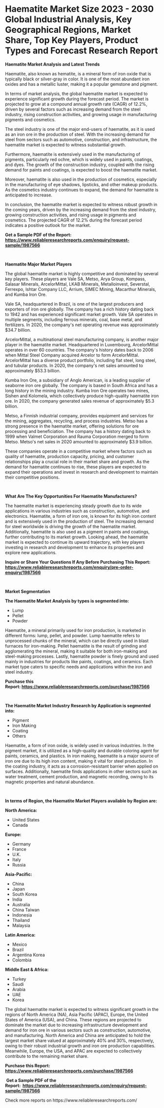 <p><h1>Haematite Market Size 2023 - 2030 Global Industrial Analysis, Key Geographical Regions, Market Share, Top Key Players, Product Types and Forecast Research Report</h1></p><p><strong>Haematite Market Analysis and Latest Trends</strong></p>
<p><p>Haematite, also known as hematite, is a mineral form of iron oxide that is typically black or silver-gray in color. It is one of the most abundant iron oxides and has a metallic luster, making it a popular gemstone and pigment.</p><p>In terms of market analysis, the global haematite market is expected to experience significant growth during the forecast period. The market is projected to grow at a compound annual growth rate (CAGR) of 12.2%, driven by several factors such as increasing demand from the steel industry, rising construction activities, and growing usage in manufacturing pigments and cosmetics.</p><p>The steel industry is one of the major end-users of haematite, as it is used as an iron ore in the production of steel. With the increasing demand for steel from sectors such as automotive, construction, and infrastructure, the haematite market is expected to witness substantial growth.</p><p>Furthermore, haematite is extensively used in the manufacturing of pigments, particularly red ochre, which is widely used in paints, coatings, and dyes. The growth of the construction industry, coupled with the rising demand for paints and coatings, is expected to boost the haematite market.</p><p>Moreover, haematite is also used in the production of cosmetics, especially in the manufacturing of eye shadows, lipsticks, and other makeup products. As the cosmetics industry continues to expand, the demand for haematite is anticipated to increase.</p><p>In conclusion, the haematite market is expected to witness robust growth in the coming years, driven by the increasing demand from the steel industry, growing construction activities, and rising usage in pigments and cosmetics. The projected CAGR of 12.2% during the forecast period indicates a positive outlook for the market.</p></p>
<p><strong>Get a Sample PDF of the Report:&nbsp; <a href="https://www.reliableresearchreports.com/enquiry/request-sample/1987566">https://www.reliableresearchreports.com/enquiry/request-sample/1987566</a></strong></p>
<p>&nbsp;</p>
<p><strong>Haematite Major Market Players</strong></p>
<p><p>The global haematite market is highly competitive and dominated by several key players. These players are Vale SA, Metso, Arya Group, Kompass, Salasar Minerals, ArcelorMittal, LKAB Minerals, Metalloinvest, Severstal, Ferrexpo, Ishtar Company LLC, Arrium, SIMEC Mining, Macarthur Minerals, and Kumba Iron Ore.</p><p>Vale SA, headquartered in Brazil, is one of the largest producers and exporters of iron ore globally. The company has a rich history dating back to 1942 and has experienced significant market growth. Vale SA operates in multiple segments, including ferrous minerals, coal, base metal, and fertilizers. In 2020, the company's net operating revenue was approximately $34.7 billion.</p><p>ArcelorMittal, a multinational steel manufacturing company, is another major player in the haematite market. Headquartered in Luxembourg, ArcelorMittal operates in over 60 countries. The company's history dates back to 2006 when Mittal Steel Company acquired Arcelor to form ArcelorMittal. ArcelorMittal has a diverse product portfolio, including flat steel, long steel, and tubular products. In 2020, the company's net sales amounted to approximately $53.3 billion.</p><p>Kumba Iron Ore, a subsidiary of Anglo American, is a leading supplier of seaborne iron ore globally. The company is based in South Africa and has a long history in the mining industry. Kumba Iron Ore operates two mines, Sishen and Kolomela, which collectively produce high-quality haematite iron ore. In 2020, the company generated sales revenue of approximately $5.3 billion.</p><p>Metso, a Finnish industrial company, provides equipment and services for the mining, aggregates, recycling, and process industries. Metso has a strong presence in the haematite market, offering solutions for ore processing and beneficiation. The company has a history dating back to 1999 when Valmet Corporation and Rauma Corporation merged to form Metso. Metso's net sales in 2020 amounted to approximately $3.9 billion.</p><p>These companies operate in a competitive market where factors such as quality of haematite, production capacity, pricing, and customer relationships play a crucial role in their market share and growth. As the demand for haematite continues to rise, these players are expected to expand their operations and invest in research and development to maintain their competitive positions.</p></p>
<p>&nbsp;</p>
<p><strong>What Are The Key Opportunities For Haematite Manufacturers?</strong></p>
<p><p>The haematite market is experiencing steady growth due to its wide applications in various industries such as construction, automotive, and electronics. Haematite, a form of iron ore, is known for its high iron content and is extensively used in the production of steel. The increasing demand for steel worldwide is driving the growth of the haematite market. Additionally, haematite is also used as a pigment in paints and coatings, further contributing to its market growth. Looking ahead, the haematite market is expected to continue its upward trajectory, with key players investing in research and development to enhance its properties and explore new applications.</p></p>
<p><strong>Inquire or Share Your Questions If Any Before Purchasing This Report: <a href="https://www.reliableresearchreports.com/enquiry/pre-order-enquiry/1987566">https://www.reliableresearchreports.com/enquiry/pre-order-enquiry/1987566</a></strong></p>
<p>&nbsp;</p>
<p><strong>Market Segmentation</strong></p>
<p><strong>The Haematite Market Analysis by types is segmented into:</strong></p>
<p><ul><li>Lump</li><li>Pellet</li><li>Powder</li></ul></p>
<p><p>Haematite, a mineral primarily used for iron production, is marketed in different forms: lump, pellet, and powder. Lump haematite refers to unprocessed chunks of the mineral, which can be directly used in blast furnaces for iron-making. Pellet haematite is the result of grinding and agglomerating the mineral, making it suitable for both iron-making and steel-making processes. Lastly, haematite powder is finely ground and used mainly in industries for products like paints, coatings, and ceramics. Each market type caters to specific needs and applications within the iron and steel industry.</p></p>
<p><strong>Purchase this Report:&nbsp;<a href="https://www.reliableresearchreports.com/purchase/1987566">https://www.reliableresearchreports.com/purchase/1987566</a></strong></p>
<p>&nbsp;</p>
<p><strong>The Haematite Market Industry Research by Application is segmented into:</strong></p>
<p><ul><li>Pigment</li><li>Iron Making</li><li>Coating</li><li>Others</li></ul></p>
<p><p>Haematite, a form of iron oxide, is widely used in various industries. In the pigment market, it is utilized as a high-quality and durable coloring agent for paints, ceramics, and plastics. In iron making, haematite is a major source of iron ore due to its high iron content, making it vital for steel production. In the coating industry, it acts as a corrosion-resistant barrier when applied on surfaces. Additionally, haematite finds applications in other sectors such as water treatment, cement production, and magnetic recording, owing to its magnetic properties and natural abundance.</p></p>
<p>&nbsp;</p>
<p><strong>In terms of Region, the Haematite Market Players available by Region are:</strong></p>
<p>
    <p> <strong> North America: </strong>
        <ul>
            <li>United States</li>
            <li>Canada</li>
        </ul>
        </p> 
    <p> <strong> Europe: </strong>
        <ul>
            <li>Germany</li>
            <li>France</li>
            <li>U.K.</li>
            <li>Italy</li>
            <li>Russia</li>
        </ul>
        </p> 
    <p> <strong> Asia-Pacific: </strong>
        <ul>
            <li>China</li>
            <li>Japan</li>
            <li>South Korea</li>
            <li>India</li>
            <li>Australia</li>
            <li>China Taiwan</li>
            <li>Indonesia</li>
            <li>Thailand</li>
            <li>Malaysia</li>
        </ul>
        </p> 
    <p> <strong> Latin America: </strong>
        <ul>
            <li>Mexico</li>
            <li>Brazil</li>
            <li>Argentina Korea</li>
            <li>Colombia</li>
        </ul>
        </p> 
    <p> <strong> Middle East & Africa: </strong>
        <ul>
            <li>Turkey</li>
            <li>Saudi</li>
            <li>Arabia</li>
            <li>UAE</li>
            <li>Korea</li>
        </ul>
    </p>
    </p>
<p><p>The global haematite market is expected to witness significant growth in the regions of North America (NA), Asia Pacific (APAC), Europe, the United States of America (USA), and China. These regions are projected to dominate the market due to increasing infrastructure development and demand for iron ore in various sectors such as construction, automotive, and manufacturing. North America and China are anticipated to hold the largest market share valued at approximately 40% and 30%, respectively, owing to their robust industrial growth and iron ore production capabilities. Meanwhile, Europe, the USA, and APAC are expected to collectively contribute to the remaining market share.</p></p>
<p><strong>Purchase this Report: <a href="https://www.reliableresearchreports.com/purchase/1987566">https://www.reliableresearchreports.com/purchase/1987566</a></strong></p>
<p>&nbsp;<strong>Get a Sample PDF of the Report:&nbsp;&nbsp;<a href="https://www.reliableresearchreports.com/enquiry/request-sample/1987566">https://www.reliableresearchreports.com/enquiry/request-sample/1987566</a></strong></p>
<p><strong></strong></p>
<p>Check more reports on https://www.reliableresearchreports.com/</p>